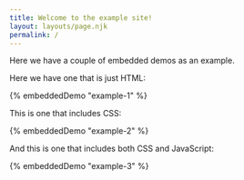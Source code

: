 ```yaml
---
title: Welcome to the example site!
layout: layouts/page.njk
permalink: /
---
```


Here we have a couple of embedded demos as an example.

Here we have one that is just HTML:

{% embeddedDemo "example-1" %}

This is one that includes CSS:

{% embeddedDemo "example-2" %}

And this is one that includes both CSS and JavaScript:

{% embeddedDemo "example-3" %}
